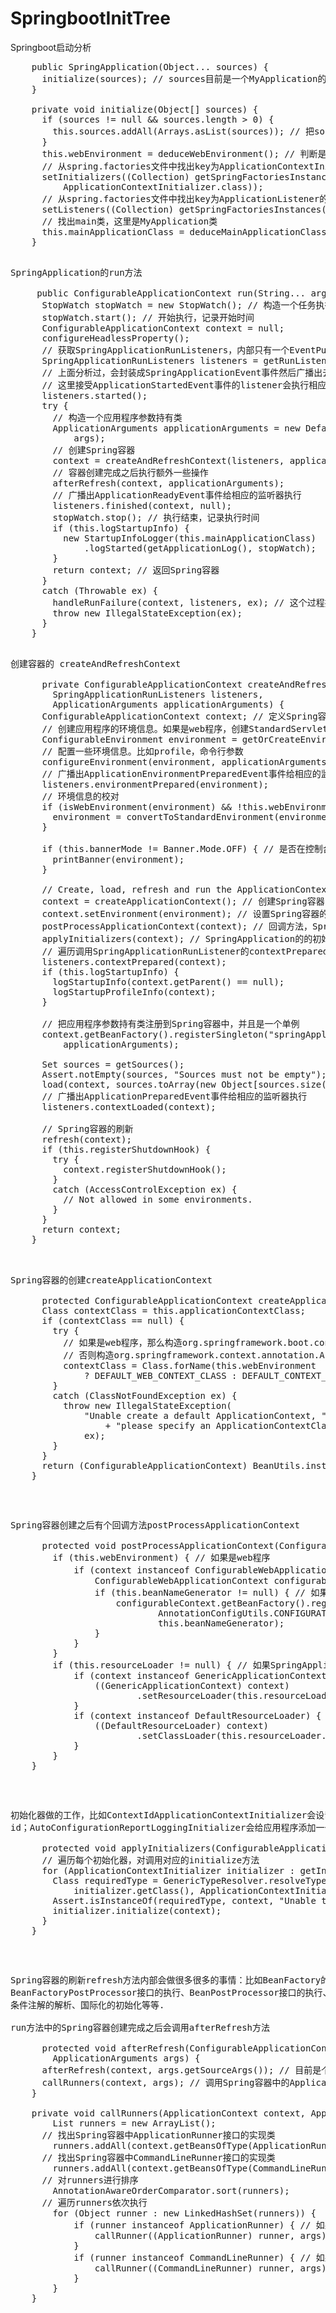# SpringbootInitTree
Springboot启动分析


<pre>
    public SpringApplication(Object... sources) {
      initialize(sources); // sources目前是一个MyApplication的class对象
    }

    private void initialize(Object[] sources) {
      if (sources != null && sources.length > 0) {
        this.sources.addAll(Arrays.asList(sources)); // 把sources设置到SpringApplication的sources属性中，目前只是一个MyApplication类对象
      }
      this.webEnvironment = deduceWebEnvironment(); // 判断是否是web程序(javax.servlet.Servlet和org.springframework.web.context.ConfigurableWebApplicationContext都必须在类加载器中存在)，并设置到webEnvironment属性中
      // 从spring.factories文件中找出key为ApplicationContextInitializer的类并实例化后设置到SpringApplication的initializers属性中。这个过程也就是找出所有的应用程序初始化器
      setInitializers((Collection) getSpringFactoriesInstances(
          ApplicationContextInitializer.class));
      // 从spring.factories文件中找出key为ApplicationListener的类并实例化后设置到SpringApplication的listeners属性中。这个过程就是找出所有的应用程序事件监听器
      setListeners((Collection) getSpringFactoriesInstances(ApplicationListener.class));
      // 找出main类，这里是MyApplication类
      this.mainApplicationClass = deduceMainApplicationClass();
    }

</pre>

<pre>
SpringApplication的run方法

     public ConfigurableApplicationContext run(String... args) {
      StopWatch stopWatch = new StopWatch(); // 构造一个任务执行观察器
      stopWatch.start(); // 开始执行，记录开始时间
      ConfigurableApplicationContext context = null;
      configureHeadlessProperty();
      // 获取SpringApplicationRunListeners，内部只有一个EventPublishingRunListener
      SpringApplicationRunListeners listeners = getRunListeners(args);
      // 上面分析过，会封装成SpringApplicationEvent事件然后广播出去给SpringApplication中的listeners所监听
      // 这里接受ApplicationStartedEvent事件的listener会执行相应的操作
      listeners.started();
      try {
        // 构造一个应用程序参数持有类
        ApplicationArguments applicationArguments = new DefaultApplicationArguments(
            args);
        // 创建Spring容器
        context = createAndRefreshContext(listeners, applicationArguments);
        // 容器创建完成之后执行额外一些操作
        afterRefresh(context, applicationArguments);
        // 广播出ApplicationReadyEvent事件给相应的监听器执行
        listeners.finished(context, null);
        stopWatch.stop(); // 执行结束，记录执行时间
        if (this.logStartupInfo) {
          new StartupInfoLogger(this.mainApplicationClass)
              .logStarted(getApplicationLog(), stopWatch);
        }
        return context; // 返回Spring容器
      }
      catch (Throwable ex) {
        handleRunFailure(context, listeners, ex); // 这个过程报错的话会执行一些异常操作、然后广播出ApplicationFailedEvent事件给相应的监听器执行
        throw new IllegalStateException(ex);
      }
    }

</pre>

<pre>
创建容器的 createAndRefreshContext

      private ConfigurableApplicationContext createAndRefreshContext(
        SpringApplicationRunListeners listeners,
        ApplicationArguments applicationArguments) {
      ConfigurableApplicationContext context; // 定义Spring容器
      // 创建应用程序的环境信息。如果是web程序，创建StandardServletEnvironment；否则，创建StandardEnvironment
      ConfigurableEnvironment environment = getOrCreateEnvironment();
      // 配置一些环境信息。比如profile，命令行参数
      configureEnvironment(environment, applicationArguments.getSourceArgs());
      // 广播出ApplicationEnvironmentPreparedEvent事件给相应的监听器执行
      listeners.environmentPrepared(environment);
      // 环境信息的校对
      if (isWebEnvironment(environment) && !this.webEnvironment) {
        environment = convertToStandardEnvironment(environment);
      }

      if (this.bannerMode != Banner.Mode.OFF) { // 是否在控制台上打印自定义的banner
        printBanner(environment);
      }

      // Create, load, refresh and run the ApplicationContext
      context = createApplicationContext(); // 创建Spring容器
      context.setEnvironment(environment); // 设置Spring容器的环境信息
      postProcessApplicationContext(context); // 回调方法，Spring容器创建之后做一些额外的事
      applyInitializers(context); // SpringApplication的的初始化器开始工作
      // 遍历调用SpringApplicationRunListener的contextPrepared方法。目前只是将这个事件广播器注册到Spring容器中
      listeners.contextPrepared(context);
      if (this.logStartupInfo) {
        logStartupInfo(context.getParent() == null);
        logStartupProfileInfo(context);
      }

      // 把应用程序参数持有类注册到Spring容器中，并且是一个单例
      context.getBeanFactory().registerSingleton("springApplicationArguments",
          applicationArguments);

      Set<Object> sources = getSources();
      Assert.notEmpty(sources, "Sources must not be empty");
      load(context, sources.toArray(new Object[sources.size()]));
      // 广播出ApplicationPreparedEvent事件给相应的监听器执行
      listeners.contextLoaded(context);

      // Spring容器的刷新
      refresh(context);
      if (this.registerShutdownHook) {
        try {
          context.registerShutdownHook();
        }
        catch (AccessControlException ex) {
          // Not allowed in some environments.
        }
      }
      return context;
    }
</pre>

<pre>
Spring容器的创建createApplicationContext

      protected ConfigurableApplicationContext createApplicationContext() {
      Class<?> contextClass = this.applicationContextClass;
      if (contextClass == null) {
        try {
          // 如果是web程序，那么构造org.springframework.boot.context.embedded.AnnotationConfigEmbeddedWebApplicationContext容器
          // 否则构造org.springframework.context.annotation.AnnotationConfigApplicationContext容器
          contextClass = Class.forName(this.webEnvironment
              ? DEFAULT_WEB_CONTEXT_CLASS : DEFAULT_CONTEXT_CLASS);
        }
        catch (ClassNotFoundException ex) {
          throw new IllegalStateException(
              "Unable create a default ApplicationContext, "
                  + "please specify an ApplicationContextClass",
              ex);
        }
      }
      return (ConfigurableApplicationContext) BeanUtils.instantiate(contextClass);
    }
</pre>

<pre>
Spring容器创建之后有个回调方法postProcessApplicationContext

      protected void postProcessApplicationContext(ConfigurableApplicationContext context) {
        if (this.webEnvironment) { // 如果是web程序
            if (context instanceof ConfigurableWebApplicationContext) { // 并且也是Spring Web容器
                ConfigurableWebApplicationContext configurableContext = (ConfigurableWebApplicationContext) context;
                if (this.beanNameGenerator != null) { // 如果SpringApplication设置了是实例命名生成器，注册到Spring容器中
                    configurableContext.getBeanFactory().registerSingleton(
                            AnnotationConfigUtils.CONFIGURATION_BEAN_NAME_GENERATOR,
                            this.beanNameGenerator);
                }
            }
        }
        if (this.resourceLoader != null) { // 如果SpringApplication设置了资源加载器，设置到Spring容器中
            if (context instanceof GenericApplicationContext) {
                ((GenericApplicationContext) context)
                        .setResourceLoader(this.resourceLoader);
            }
            if (context instanceof DefaultResourceLoader) {
                ((DefaultResourceLoader) context)
                        .setClassLoader(this.resourceLoader.getClassLoader());
            }
        }
    }
</pre>

<pre>
初始化器做的工作，比如ContextIdApplicationContextInitializer会设置应用程序
id；AutoConfigurationReportLoggingInitializer会给应用程序添加一个条件注解解析器报告等

      protected void applyInitializers(ConfigurableApplicationContext context) {
      // 遍历每个初始化器，对调用对应的initialize方法
      for (ApplicationContextInitializer initializer : getInitializers()) {
        Class<?> requiredType = GenericTypeResolver.resolveTypeArgument(
            initializer.getClass(), ApplicationContextInitializer.class);
        Assert.isInstanceOf(requiredType, context, "Unable to call initializer.");
        initializer.initialize(context);
      }
    }
</pre>

<pre>
Spring容器的刷新refresh方法内部会做很多很多的事情：比如BeanFactory的设置，
BeanFactoryPostProcessor接口的执行、BeanPostProcessor接口的执行、自动化配置类的解析、
条件注解的解析、国际化的初始化等等.

run方法中的Spring容器创建完成之后会调用afterRefresh方法

      protected void afterRefresh(ConfigurableApplicationContext context,
        ApplicationArguments args) {
      afterRefresh(context, args.getSourceArgs()); // 目前是个空实现
      callRunners(context, args); // 调用Spring容器中的ApplicationRunner和CommandLineRunner接口的实现类
    }

    private void callRunners(ApplicationContext context, ApplicationArguments args) {
        List<Object> runners = new ArrayList<Object>();
      // 找出Spring容器中ApplicationRunner接口的实现类
        runners.addAll(context.getBeansOfType(ApplicationRunner.class).values());
      // 找出Spring容器中CommandLineRunner接口的实现类
        runners.addAll(context.getBeansOfType(CommandLineRunner.class).values());
      // 对runners进行排序
        AnnotationAwareOrderComparator.sort(runners);
      // 遍历runners依次执行
        for (Object runner : new LinkedHashSet<Object>(runners)) {
            if (runner instanceof ApplicationRunner) { // 如果是ApplicationRunner，进行ApplicationRunner的run方法调用
                callRunner((ApplicationRunner) runner, args);
            }
            if (runner instanceof CommandLineRunner) { // 如果是CommandLineRunner，进行CommandLineRunner的run方法调用
                callRunner((CommandLineRunner) runner, args);
            }
        }
    }
</pre>